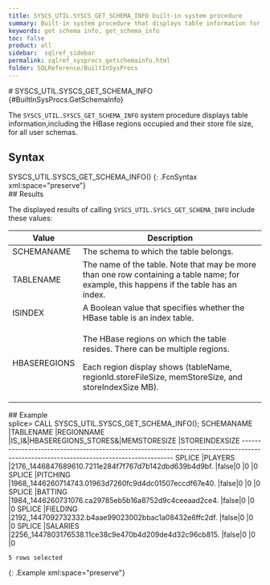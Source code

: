 ```yaml
---
title: SYSCS_UTIL.SYSCS_GET_SCHEMA_INFO built-in system procedure
summary: Built-in system procedure that displays table information for all user schemas, including the HBase regions occupied and their store file size.
keywords: get schema info, get_schema_info
toc: false
product: all
sidebar:  sqlref_sidebar
permalink: sqlref_sysprocs_getschemainfo.html
folder: SQLReference/BuiltInSysProcs
---
```

<section>
<div class="TopicContent" data-swiftype-index="true" markdown="1">
# SYSCS_UTIL.SYSCS_GET_SCHEMA_INFO   {#BuiltInSysProcs.GetSchemaInfo}

The `SYSCS_UTIL.SYSCS_GET_SCHEMA_INFO` system procedure displays table
information,including the HBase regions occupied and their store file
size, for all user schemas.

## Syntax

<div class="fcnWrapperWide" markdown="1">
    SYSCS_UTIL.SYSCS_GET_SCHEMA_INFO()
{: .FcnSyntax xml:space="preserve"}

</div>
## Results

The displayed results of calling `SYSCS_UTIL.SYSCS_GET_SCHEMA_INFO`
include these values:

<table summary=" summary=&quot;Columns in Get_Schema_Info results display&quot;">
                <col />
                <col />
                <thead>
                    <tr>
                        <th>Value</th>
                        <th>Description</th>
                    </tr>
                </thead>
                <tbody>
                    <tr>
                        <td class="CodeFont">SCHEMANAME
					</td>
                        <td>The schema to which the table belongs.</td>
                    </tr>
                    <tr>
                        <td class="CodeFont">TABLENAME
					</td>
                        <td>The name of the table. Note that may be more than one row containing a table name; for example, this happens if the table has an index.</td>
                    </tr>
                    <tr>
                        <td class="CodeFont">ISINDEX
					</td>
                        <td>A Boolean value that specifies whether the HBase table is an index table.</td>
                    </tr>
                    <tr>
                        <td class="CodeFont">HBASEREGIONS
					</td>
                        <td>
                            <p class="noSpaceAbove">The HBase regions on which the table resides. There can be multiple regions.</p>
                            <p>Each region display shows (tableName, regionId.storeFileSize, memStoreSize, and storeIndexSize MB).</p>
                        </td>
                    </tr>
                </tbody>
            </table>
## Example

<div class="preWrapperWide" markdown="1">
    splice> CALL SYSCS_UTIL.SYSCS_GET_SCHEMA_INFO();
    SCHEMANAME |TABLENAME  |REGIONNAME                                             |IS_I&|HBASEREGIONS_STORES&|MEMSTORESIZE |STOREINDEXSIZE
    ---------------------------------------------------------------------------------------------------------------------------------------
    SPLICE     |PLAYERS    |2176,,1446847689610.7211e284f7f767d7b142dbd639b4d9bf.  |false|0                   |0            |0
    SPLICE     |PITCHING   |1968,,1446260714743.01963d7260fc9d4dc01507eccdf67e40.  |false|0                   |0            |0
    SPLICE     |BATTING    |1984,,1446260731076.ca29785eb5b16a8752d9c4ceeaad2ce4.  |false|0                   |0            |0
    SPLICE     |FIELDING   |2192,,1447092732332.b4aae99023002bbac1a08432e6ffc2df.  |false|0                   |0            |0
    SPLICE     |SALARIES   |2256,,1447803176538.11ce38c9e470b4d209de4d32c96cb815.  |false|0                   |0            |0
    
    5 rows selected
{: .Example xml:space="preserve"}

</div>
</div>
</section>

